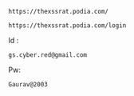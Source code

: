 
```
https://thexssrat.podia.com/

https://thexssrat.podia.com/login
```



Id :
```
gs.cyber.red@gmail.com
```

Pw:
```
Gaurav@2003
```